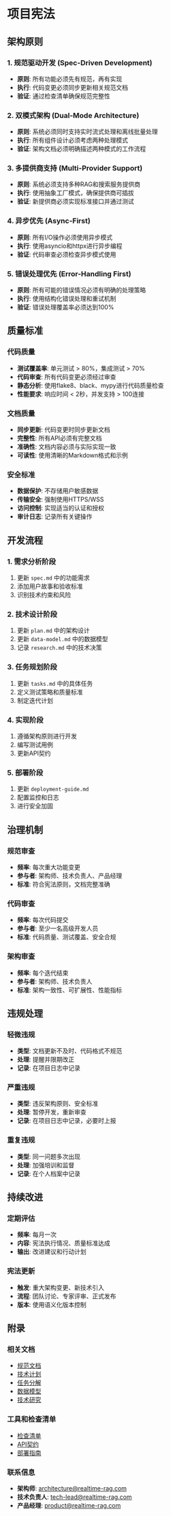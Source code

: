 # 项目宪法

## 架构原则

### 1. 规范驱动开发 (Spec-Driven Development)
- **原则**: 所有功能必须先有规范，再有实现
- **执行**: 代码变更必须同步更新相关规范文档
- **验证**: 通过检查清单确保规范完整性

### 2. 双模式架构 (Dual-Mode Architecture)
- **原则**: 系统必须同时支持实时流式处理和离线批量处理
- **执行**: 所有组件设计必须考虑两种处理模式
- **验证**: 架构文档必须明确描述两种模式的工作流程

### 3. 多提供商支持 (Multi-Provider Support)
- **原则**: 系统必须支持多种RAG和搜索服务提供商
- **执行**: 使用抽象工厂模式，确保提供商可插拔
- **验证**: 新提供商必须实现标准接口并通过测试

### 4. 异步优先 (Async-First)
- **原则**: 所有I/O操作必须使用异步模式
- **执行**: 使用asyncio和httpx进行异步编程
- **验证**: 代码审查必须检查异步模式使用

### 5. 错误处理优先 (Error-Handling First)
- **原则**: 所有可能的错误情况必须有明确的处理策略
- **执行**: 使用结构化错误处理和重试机制
- **验证**: 错误处理覆盖率必须达到100%

## 质量标准

### 代码质量
- **测试覆盖率**: 单元测试 > 80%，集成测试 > 70%
- **代码审查**: 所有代码变更必须经过审查
- **静态分析**: 使用flake8、black、mypy进行代码质量检查
- **性能要求**: 响应时间 < 2秒，并发支持 > 100连接

### 文档质量
- **同步更新**: 代码变更时同步更新文档
- **完整性**: 所有API必须有完整文档
- **准确性**: 文档内容必须与实际实现一致
- **可读性**: 使用清晰的Markdown格式和示例

### 安全标准
- **数据保护**: 不存储用户敏感数据
- **传输安全**: 强制使用HTTPS/WSS
- **访问控制**: 实现适当的认证和授权
- **审计日志**: 记录所有关键操作

## 开发流程

### 1. 需求分析阶段
1. 更新 `spec.md` 中的功能需求
2. 添加用户故事和验收标准
3. 识别技术约束和风险

### 2. 技术设计阶段
1. 更新 `plan.md` 中的架构设计
2. 更新 `data-model.md` 中的数据模型
3. 记录 `research.md` 中的技术决策

### 3. 任务规划阶段
1. 更新 `tasks.md` 中的具体任务
2. 定义测试策略和质量标准
3. 制定迭代计划

### 4. 实现阶段
1. 遵循架构原则进行开发
2. 编写测试用例
3. 更新API契约

### 5. 部署阶段
1. 更新 `deployment-guide.md`
2. 配置监控和日志
3. 进行安全加固

## 治理机制

### 规范审查
- **频率**: 每次重大功能变更
- **参与者**: 架构师、技术负责人、产品经理
- **标准**: 符合宪法原则，文档完整准确

### 代码审查
- **频率**: 每次代码提交
- **参与者**: 至少一名高级开发人员
- **标准**: 代码质量、测试覆盖、安全合规

### 架构审查
- **频率**: 每个迭代结束
- **参与者**: 架构师、技术负责人
- **标准**: 架构一致性、可扩展性、性能指标

## 违规处理

### 轻微违规
- **类型**: 文档更新不及时、代码格式不规范
- **处理**: 提醒并限期改正
- **记录**: 在项目日志中记录

### 严重违规
- **类型**: 违反架构原则、安全标准
- **处理**: 暂停开发，重新审查
- **记录**: 在项目日志中记录，必要时上报

### 重复违规
- **类型**: 同一问题多次出现
- **处理**: 加强培训和监督
- **记录**: 在个人档案中记录

## 持续改进

### 定期评估
- **频率**: 每月一次
- **内容**: 宪法执行情况、质量标准达成
- **输出**: 改进建议和行动计划

### 宪法更新
- **触发**: 重大架构变更、新技术引入
- **流程**: 团队讨论、专家评审、正式发布
- **版本**: 使用语义化版本控制

## 附录

### 相关文档
- [规范文档](spec.md)
- [技术计划](plan.md)
- [任务分解](tasks.md)
- [数据模型](data-model.md)
- [技术研究](research.md)

### 工具和检查清单
- [检查清单](CHECKLIST.md)
- [API契约](contracts/api-spec.yaml)
- [部署指南](deployment-guide.md)

### 联系信息
- **架构师**: architecture@realtime-rag.com
- **技术负责人**: tech-lead@realtime-rag.com
- **产品经理**: product@realtime-rag.com
